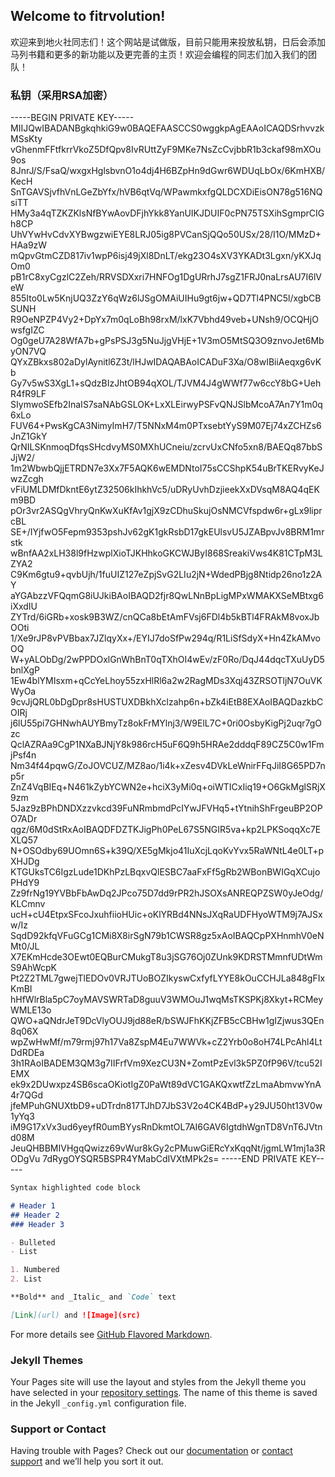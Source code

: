 ## Welcome to fitrvolution!

欢迎来到地火社同志们！这个网站是试做版，目前只能用来投放私钥，日后会添加马列书籍和更多的新功能以及更完善的主页！欢迎会编程的同志们加入我们的团队！
### 私钥（采用RSA加密）

-----BEGIN PRIVATE KEY-----
MIIJQwIBADANBgkqhkiG9w0BAQEFAASCCS0wggkpAgEAAoICAQDSrhvvzkMSsKty
vGhenmFFtfkrrVkoZ5DfQpv8IvRUttZyF9MKe7NsZcCvjbbR1b3ckaf98mXOu9os
8JnrJ/S/FsaQ/wxgxHglsbvnO1o4dj4H6BZpHn9dGwr6WDUqLbOx/6KmHXB/KecH
SnTGAVSjvfhVnLGeZbYfx/hVB6qtVq/WPawmkxfgQLDCXDiEisON78g516NQsiTT
HMy3a4qTZKZKlsNfBYwAovDFjhYkk8YanUIKJDUIF0cPN75TSXihSgmprCIGh8CP
UhVYwHvCdvXYBwgzwiEYE8LRJ05ig8PVCanSjQQo50USx/28/I1O/MMzD+HAa9zW
mQpvGtmCZD817iv1wpP6isj49jXl8DnLT/ekg23O4sXV3YKADt3Lgxn/yKXJqOm0
pB1rC8xyCgzlC2Zeh/RRVSDXxri7HNFOg1DgURrhJ7sgZ1FRJ0naLrsAU7I6lVeW
855Ito0Lw5KnjUQ3ZzY6qWz6lJSgOMAiUIHu9gt6jw+QD7Tl4PNC5l/xgbCBSUNH
R9OeNPZP4Vy2+DpYx7m0qLoBh98rxM/lxK7Vbhd49veb+UNsh9/OCQHjOwsfgIZC
Og0geU7A28WfA7b+gPsPSJ3g5NuJjgVHjE+1V3mO5MtSQ3O9znvoJet6MbyON7VQ
QYxZBkxs802aDylAynitl6Z3t/lHJwIDAQABAoICADuF3Xa/O8wIBiiAeqxg6vKb
Gy7v5wS3XgL1+sQdzBIzJhtOB94qXOL/TJVM4J4gWWf77w6ccY8bG+UehR4fR9LF
SIymwoSEfb2InaIS7saNAbGSLOK+LxXLEirwyPSFvQNJSlbMcoA7An7Y1m0q6xLo
FUV64+PwsKgCA3NimyImH7/T5NNxM4m0PTxsebtYyS9M07Ej74xZCHZs6JnZ1GkY
QrNILSKnmoqDfqsSHcdvyMS0MXhUCneiu/zcrvUxCNfo5xn8/BAEQq87bbSJjW2/
1m2WbwbQjjETRDN7e3Xx7F5AQK6wEMDNtoI75sCCShpK54uBrTKERvyKeJwzZcgh
vFiUMLDMfDkntE6ytZ32506kIhkhVc5/uDRyUvhDzjieekXxDVsqM8AQ4qEKm9BD
pOr3vr2ASQgVhryQnKwXuKfAv1gjX9zCDhuSkujOsNMCVfspdw6r+gLx9liprcBL
SE+/IYjfwO5Fepm9353pshJv62gK1gkRsbD17gkEUlsvU5JZABpvJv8BRM1mrstk
wBnfAA2xLH38l9fHzwplXioTJKHhkoGKCWJByI868SreakiVws4K81CTpM3LZYA2
C9Km6gtu9+qvbUjh/1fuUIZ127eZpjSvG2LIu2jN+WdedPBjg8Ntidp26no1z2AY
aYGAbzzVFQqmG8iUJkiBAoIBAQD2fjr8QwLNnBpLigMPxWMAKXSeMBtxg6iXxdIU
ZYTrd/6iGRb+xosk9B3WZ/cnQCa8bEtAmFVsj6FDl4b5kBTl4FRAkM8voxJbOOti
1/Xe9rJP8vPVBbax7JZlqyXx+/EYIJ7doSfPw294q/R1LiSfSdyX+Hn4ZkAMvoOQ
W+yALObDg/2wPPDOxlGnWhBnT0qTXhOI4wEv/zF0Ro/DqJ44dqcTXuUyD5bnlXgP
1Ew4blYMIsxm+qCcYeLhoy55zxHlRl6a2w2RagMDs3Xqj43ZRSOTljN7OuVKWyOa
9cvJjQRL0bDgDpr8sHUSTUXDBkhXclzahp6n+bZk4iEtB8EXAoIBAQDazkbCOIRj
j6lU55pi7GHNwhAUYBmyTz8okFrMYlnj3/W9ElL7C+0ri0OsbyKigPj2uqr7gOzc
QclAZRAa9CgP1NXaBJNjY8k986rcH5uF6Q9h5HRAe2dddqF89CZ5C0w1FmjPsf4n
Nm34f44pqwG/ZoJOVCUZ/MZ8ao/1i4k+xZesv4DVkLeWnirFFqJiI8G65PD7np5r
ZnZ4VqBIEq+N461kZybYCWN2e+hciX3yMi0q+oiWTICxIiq19+O6GkMglSRjX9zm
5Jaz9zBPhDNDXzzvkcd39FuNRmbmdPcIYwJFVHq5+tYtnihShFrgeuBP2OPO7ADr
qgz/6M0dStRxAoIBAQDFDZTKJigPh0PeL67S5NGIR5va+kp2LPKSoqqXc7EXLQ57
N+OSOdby69UOmn6S+k39Q/XE5gMkjo41IuXcjLqoKvYvx5RaWNtL4e0LT+pXHJDg
KTGUksTC6IgzLude1DKhPzLBqxvQlESBC7aaFxFf5gRb2WBonBWIGqXCujoPHdY9
Zz9frNg19YVBbFbAwDq2JPco75D7dd9rPR2hJSOXsANREQPZSW0yJeOdg/KLCmnv
ucH+cU4EtpxSFcoJxuhfiioHUic+oKlYRBd4NNsJXqRaUDFHyoWTM9j7AJSxw/Iz
SqdD92kfqVFuGCg1CMi8X8irSgN79b1CWSR8gz5xAoIBAQCpPXHnmhV0eNMt0/JL
X7EKmHcde3OEwt0EQBurCMukgT8u3jSG76Oj0ZUnk9KDRSTMmnfUDtWmS9AhWcpK
Pt2Z2TML7gwejTlEDOv0VRJTUoBOZIkyswCxfyfLYYE8kOuCCHJLa848gFIxKmBI
hHfWlrBla5pC7oyMAVSWRTaD8guuV3WMOuJ1wqMsTKSPKj8Xkyt+RCMeyWMLE13o
QWO+aQNdrJeT9DcVlyOUJ9jd88eR/bSWJFhKKjZFB5cCBHw1gIZjwus3QEn8q06X
wpZwHwMf/m79rmj97h17Va8ZspM4Eu7WWVk+cZ2Yrb0o8oH74LPcAhl4LtDdRDEa
3h1RAoIBADEM3QM3g7IIFrfVm9XezCU3N+ZomtPzEvl3k5PZ0fP96V/tcu52IEMX
ek9x2DUwxpz4SB6scaOKiotIgZ0PaWt89dVC1GAKQxwtfZzLmaAbmvwYnA4r7QGd
jfeMPuhGNUXtbD9+uDTrdn817TJhD7JbS3V2o4CK4BdP+y29JU50ht13V0w1yYq3
iM9G17xVx3ud6yeyfR0umBYysRnDkmtOL7AI6GAV6IgtdhWgnTD8VnT6JVtnd08M
JeuQHBBMIVHgqQwizz69vWur8kGy2cPMuwGiERcYxKqqNt/jgmLW1mj1a3RODgVu
7dRygOYSQR5BSPR4YMabCdIVXtMPk2s=
-----END PRIVATE KEY-----



```markdown
Syntax highlighted code block

# Header 1
## Header 2
### Header 3

- Bulleted
- List

1. Numbered
2. List

**Bold** and _Italic_ and `Code` text

[Link](url) and ![Image](src)
```

For more details see [GitHub Flavored Markdown](https://guides.github.com/features/mastering-markdown/).

### Jekyll Themes

Your Pages site will use the layout and styles from the Jekyll theme you have selected in your [repository settings](https://github.com/dokadoge/firevolution-Dihuo/settings). The name of this theme is saved in the Jekyll `_config.yml` configuration file.

### Support or Contact

Having trouble with Pages? Check out our [documentation](https://docs.github.com/categories/github-pages-basics/) or [contact support](https://github.com/contact) and we’ll help you sort it out.
